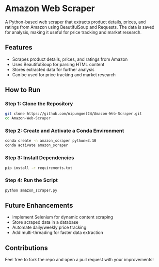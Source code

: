 # Amazon Web Scraper

A Python-based web scraper that extracts product details, prices, and ratings from Amazon using BeautifulSoup and Requests. The data is saved for analysis, making it useful for price tracking and market research.

## Features
- Scrapes product details, prices, and ratings from Amazon
- Uses BeautifulSoup for parsing HTML content
- Stores extracted data for further analysis
- Can be used for price tracking and market research

## How to Run

### Step 1: Clone the Repository  
```bash
git clone https://github.com/nipungoel24/Amazon-Web-Scraper.git
cd Amazon-Web-Scraper
```

### Step 2: Create and Activate a Conda Environment  
```bash
conda create -n amazon_scraper python=3.10
conda activate amazon_scraper
```

### Step 3: Install Dependencies  
```bash
pip install -r requirements.txt
```

### Step 4: Run the Script  
```bash
python amazon_scraper.py
```

## Future Enhancements
- Implement Selenium for dynamic content scraping
- Store scraped data in a database
- Automate daily/weekly price tracking
- Add multi-threading for faster data extraction

## Contributions  
Feel free to fork the repo and open a pull request with your improvements!

